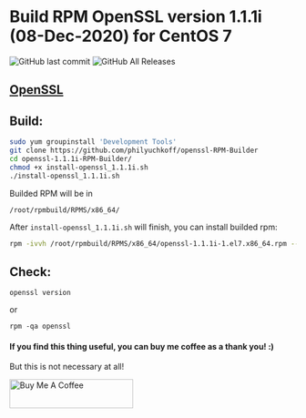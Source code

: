 # Build RPM OpenSSL version 1.1.1i (08-Dec-2020) for CentOS 7
![GitHub last commit](https://img.shields.io/github/last-commit/philyuchkoff/openssl-RPM-Builder?style=for-the-badge)
![GitHub All Releases](https://img.shields.io/github/downloads/philyuchkoff/openssl-RPM-Builder/total?style=for-the-badge)

## [OpenSSL](https://www.openssl.org/)
## Build:

```bash
sudo yum groupinstall 'Development Tools'
git clone https://github.com/philyuchkoff/openssl-RPM-Builder
cd openssl-1.1.1i-RPM-Builder/
chmod +x install-openssl_1.1.1i.sh 
./install-openssl_1.1.1i.sh
 ```
    
Builded RPM will be in

    /root/rpmbuild/RPMS/x86_64/
    
After `install-openssl_1.1.1i.sh` will finish, you can install builded rpm:

```bash
rpm -ivvh /root/rpmbuild/RPMS/x86_64/openssl-1.1.1i-1.el7.x86_64.rpm --nodeps
 ```   
## Check:

    openssl version
or

    rpm -qa openssl
   
#### If you find this thing useful, you can buy me coffee as a thank you! :) 
But this is not necessary at all!

<a href="https://www.buymeacoffee.com/philyuchkoff" target="_blank"><img src="http://public.jc21.com/github/by-me-a-coffee.png" alt="Buy Me A Coffee" style="height: 51px !important;width: 217px !important;" ></a>
